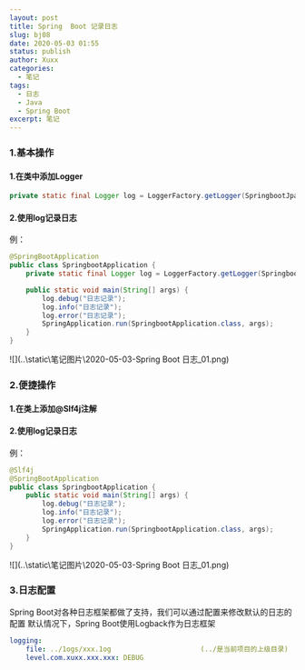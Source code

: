 ```yaml
---
layout: post
title: Spring  Boot 记录日志
slug: bj08
date: 2020-05-03 01:55
status: publish
author: Xuxx
categories: 
  - 笔记
tags: 
  - 日志
  - Java
  - Spring Boot
excerpt: 笔记
---
```



### 1.基本操作

#### 1.在类中添加Logger

```java
private static final Logger log = LoggerFactory.getLogger(SpringbootJpaApplication.class);
```

#### 2.使用log记录日志

例：

```java
@SpringBootApplication
public class SpringbootApplication {
    private static final Logger log = LoggerFactory.getLogger(SpringbootApplication.class);

    public static void main(String[] args) {
        log.debug("日志记录");
        log.info("日志记录");
        log.error("日志记录");
        SpringApplication.run(SpringbootApplication.class, args);
    }
}
```

![](..\static\笔记图片\2020-05-03-Spring  Boot 日志_01.png)

### 2.便捷操作

#### 1.在类上添加@Slf4j注解

#### 2.使用log记录日志

例：

```java
@Slf4j
@SpringBootApplication
public class SpringbootApplication {
    public static void main(String[] args) {
        log.debug("日志记录");
        log.info("日志记录");
        log.error("日志记录");
        SpringApplication.run(SpringbootApplication.class, args);
    }
}
```

![](..\static\笔记图片\2020-05-03-Spring  Boot 日志_01.png)

### 3.日志配置

Spring Boot对各种日志框架都做了支持，我们可以通过配置来修改默认的日志的配置
默认情况下，Spring Boot使用Logback作为日志框架

```yaml
logging:
	file: ../1ogs/xxx.1og                      (../是当前项目的上级目录)
	level.com.xuxx.xxx.xxx: DEBUG
```

